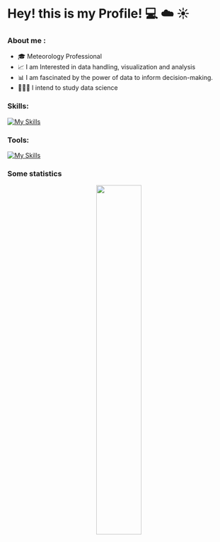 # Hey! this is my Profile! 💻 ☁️ ☀️

### About me :

- 🎓 Meteorology Professional
- 📈 I am Interested in data handling, visualization and analysis 
- 📊 I am fascinated by the power of data to inform decision-making.
- 👨🏽‍💻 I intend to study data science

### Skills:
[![My Skills](https://skillicons.dev/icons?i=python,r,linux,mysql)](https://skillicons.dev)

### Tools:
[![My Skills](https://skillicons.dev/icons?i=debian,bash,vscode,neovim,git,github,docker)](https://skillicons.dev)

### Some statistics
<div align="center">
  <img src="https://github-readme-stats.vercel.app/api/top-langs/?username=jNrER&theme=tokyonight&layout=compact" width="45%" />
</div>
